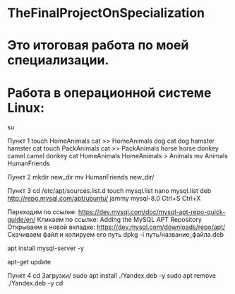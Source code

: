 # TheFinalProjectOnSpecialization
# Это итоговая работа по моей специализации. 
# Работа в операционной системе Linux:
su

Пункт 1
touch HomeAnimals
cat >> HomeAnimals
dog cat dog hamster hamster cat
touch PackAnimals
cat >> PackAnimals
horse horse donkey camel camel donkey
cat HomeAnimals HomeAnimals > Animals
mv Animals HumanFriends

Пункт 2
mkdir new_dir
mv HumanFriends new_dir/

Пункт 3
cd /etc/apt/sources.list.d
touch mysql.list
nano mysql.list
deb http://repo.mysql.com/apt/ubuntu/ jammy mysql-8.0
Ctrl+S
Ctrl+X

Переходим по ссылке:
https://dev.mysql.com/doc/mysql-apt-repo-quick-guide/en/
Кликаем по ссылке: 
Adding the MySQL APT Repository
Открываем в новой вкладке:
https://dev.mysql.com/downloads/repo/apt/
Скачиваем файл и копируем его путь
dpkg -i путь/название_файла.deb

apt install mysql-server -y

apt-get update

Пункт 4
cd Загрузки/
sudo apt install ./Yandex.deb -y
sudo apt remove ./Yandex.deb -y
cd